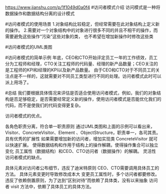 https://www.jianshu.com/p/1f1049d0a0f4
#访问者模式介绍
访问模式是一种将数据操作和数据结构分离的设计模式

#访问者模式的使用场景
1.对象结构比较稳定，但经常需要在此对象结构上定义新的操作。
2.需要对一个对象结构中的对象进行很多不同的并且不相干的操作，而需要避免这些操作“污染”这些对象的类，
  也不希望在增加新操作时修改这些类
  
#访问者模式的UML类图




#访问者模式的简单示例
年底，CEO和CTO开始评定员工一年的工作绩效，员工分为工程师和经理，CTO关注工程师的代码量、经理的新产品数量；CEO关注的是工程师的KPI和经理的KPI以及新产品数量。
由于CEO和CTO对于不同员工的关注点是不一样的，这就需要对不同员工类型进行不同的处理。访问者模式此时可以派上用场了。


#总结
我们要根据具体情况来评估是否适合使用访问者模式，例如，我们的对象结构是否足够稳定，是否需要经常定义新的操作，使用访问者模式是否能优化我们的代码，而不是使我们的代码变得更复杂。

访问者模式的优点。

各角色职责分离，符合单一职责原则
通过UML类图和上面的示例可以看出来，Visitor、ConcreteVisitor、Element 、ObjectStructure，职责单一，各司其责。
具有优秀的扩展性
如果需要增加新的访问者，增加实现类 ConcreteVisitor 就可以快速扩展。
使得数据结构和作用于结构上的操作解耦，使得操作集合可以独立变化
员工属性（数据结构）和CEO、CTO访问者（数据操作）的解耦。
灵活性
访问者模式的缺点。

具体元素对访问者公布细节，违反了迪米特原则
CEO、CTO需要调用具体员工的方法。
具体元素变更时导致修改成本大
变更员工属性时，多个访问者都要修改。
违反了依赖倒置原则，为了达到“区别对待”而依赖了具体类，没有以来抽象
访问者 visit 方法中，依赖了具体员工的具体方法。
